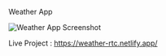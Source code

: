 Weather App

![Weather App Screenshot](https://user-images.githubusercontent.com/104242641/210132379-f32ccd7a-e358-48b9-9097-117982ad2104.png)

Live Project : https://weather-rtc.netlify.app/
